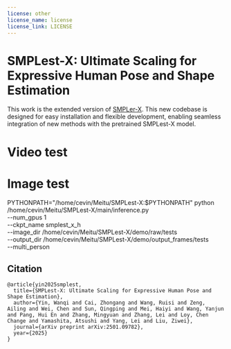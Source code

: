 ```yaml
---
license: other
license_name: license
license_link: LICENSE
---
```


# SMPLest-X: Ultimate Scaling for Expressive Human Pose and Shape Estimation

This work is the extended version of [SMPLer-X](https://arxiv.org/abs/2309.17448). This new codebase is designed for easy installation and flexible development, enabling seamless integration of new methods with the pretrained SMPLest-X model.

# Video test

# Image test
PYTHONPATH="/home/cevin/Meitu/SMPLest-X:$PYTHONPATH" python /home/cevin/Meitu/SMPLest-X/main/inference.py \
  --num_gpus 1 \
  --ckpt_name smplest_x_h \
  --image_dir /home/cevin/Meitu/SMPLest-X/demo/raw/tests \
  --output_dir /home/cevin/Meitu/SMPLest-X/demo/output_frames/tests \
  --multi_person

## Citation
```text
@article{yin2025smplest,
  title={SMPLest-X: Ultimate Scaling for Expressive Human Pose and Shape Estimation},
  author={Yin, Wanqi and Cai, Zhongang and Wang, Ruisi and Zeng, Ailing and Wei, Chen and Sun, Qingping and Mei, Haiyi and Wang, Yanjun and Pang, Hui En and Zhang, Mingyuan and Zhang, Lei and Loy, Chen Change and Yamashita, Atsushi and Yang, Lei and Liu, Ziwei},
  journal={arXiv preprint arXiv:2501.09782},
  year={2025}
}
```
